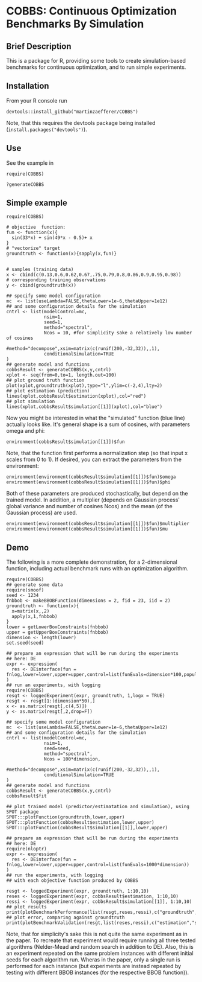 # COBBS: Continuous Optimization Benchmarks By Simulation 

## Brief Description
This is a package for R, providing some tools to create simulation-based benchmarks for continuous
optimization, and to run simple experiments.

## Installation

From your R console run

`devtools::install_github("martinzaefferer/COBBS")`

Note, that this requires the devtools package being installed (`install.packages("devtools")`).

## Use

See the example in

`require(COBBS)` 

`?generateCOBBS` 

## Simple example

```
require(COBBS)

# objective  function:
fun <- function(x){
  sin(33*x) + sin(49*x - 0.5)+ x 
}
# "vectorize" target
groundtruth <- function(x){sapply(x,fun)}


# samples (training data)
x <- cbind(c(0.13,0.6,0.62,0.67,.75,0.79,0.8,0.86,0.9,0.95,0.98))
# corresponding training observations
y <- cbind(groundtruth(x))

## specify some model configuration
mc  <- list(useLambda=FALSE,thetaLower=1e-6,thetaUpper=1e12)
## and some configuration details for the simulation
cntrl <- list(modelControl=mc,
              nsim=1,
              seed=1,
              method="spectral",
              Ncos = 10, #for simplicity sake a relatively low number of cosines
              #method="decompose",xsim=matrix(c(runif(200,-32,32)),,1),
              conditionalSimulation=TRUE
)
## generate model and functions
cobbsResult <- generateCOBBS(x,y,cntrl)
xplot <- seq(from=0,to=1, length.out=100)
## plot ground truth function
plot(xplot,groundtruth(xplot),type="l",ylim=c(-2,4),lty=2)
## plot estimation (prediction) 
lines(xplot,cobbsResult$estimation(xplot),col="red")
## plot simulation
lines(xplot,cobbsResult$simulation[[1]](xplot),col="blue")
```

Now you might be interested in what the "simulated" function (blue line) actually looks like. 
It's general shape is a sum of cosines, with parameters omega and phi:
``` 
environment(cobbsResult$simulation[[1]])$fun
```
Note, that the function first performs a normalization step (so that input x scales from 0 to 1).
If desired, you can extract the parameters from the environment:
``` 
environment(environment(cobbsResult$simulation[[1]])$fun)$omega
environment(environment(cobbsResult$simulation[[1]])$fun)$phi
```
Both of these parameters are produced stochastically, but depend on the trained model.
In addition, a multiplier (depends on Gaussian process' global variance and number of cosines Ncos)
and the mean (of the Gaussian process) are used.

``` 
environment(environment(cobbsResult$simulation[[1]])$fun)$multiplier
environment(environment(cobbsResult$simulation[[1]])$fun)$mu
```

## Demo
The following is a more complete demonstration, for a 2-dimensional function,
including actual benchmark runs with an optimization algorithm.

```
require(COBBS)
## generate some data
require(smoof)
seed <- 1234
fnbbob <- makeBBOBFunction(dimensions = 2, fid = 23, iid = 2)
groundtruth <- function(x){
  x=matrix(x,,2) 
  apply(x,1,fnbbob)
}
lower = getLowerBoxConstraints(fnbbob)
upper = getUpperBoxConstraints(fnbbob)
dimension <- length(lower)
set.seed(seed)

## prepare an expression that will be run during the experiments
## here: DE
expr <- expression(
  res <- DEinterface(fun = fnlog,lower=lower,upper=upper,control=list(funEvals=dimension*100,populationSize=dimension*20))
)
## run an experiments, with logging
require(COBBS)
resgt <- loggedExperiment(expr, groundtruth, 1,logx = TRUE)
resgt <- resgt[1:(dimension*50),]
x <- as.matrix(resgt[,c(4,5)])
y <- as.matrix(resgt[,2,drop=F])

## specify some model configuration
mc  <- list(useLambda=FALSE,thetaLower=1e-6,thetaUpper=1e12)
## and some configuration details for the simulation
cntrl <- list(modelControl=mc,
              nsim=1,
              seed=seed,
              method="spectral",
              Ncos = 100*dimension,
              #method="decompose",xsim=matrix(c(runif(200,-32,32)),,1),
              conditionalSimulation=TRUE
)
## generate model and functions
cobbsResult <- generateCOBBS(x,y,cntrl)
cobbsResult$fit

## plot trained model (predictor/estimatation and simulation), using SPOT package
SPOT:::plotFunction(groundtruth,lower,upper)
SPOT:::plotFunction(cobbsResult$estimation,lower,upper)
SPOT:::plotFunction(cobbsResult$simulation[[1]],lower,upper)

## prepare an expression that will be run during the experiments
## here: DE
require(nloptr)
expr <- expression(
  res <- DEinterface(fun = fnlog,lower=lower,upper=upper,control=list(funEvals=1000*dimension))
)
## run the experiments, with logging
## with each objective function produced by COBBS

resgt <- loggedExperiment(expr, groundtruth, 1:10,10)
reses <- loggedExperiment(expr, cobbsResult$estimation, 1:10,10)
ressi <- loggedExperiment(expr, cobbsResult$simulation[[1]], 1:10,10)
## plot results
print(plotBenchmarkPerformance(list(resgt,reses,ressi),c("groundtruth","estimation","simulation")))
## plot error, comparing against groundtruth
print(plotBenchmarkValidation(resgt,list(reses,ressi),c("estimation","simulation")))
```
Note, that for simplicity's sake this is not quite the same experiment as in the paper.
To recreate that experiment would require running all three tested algorithms (Nelder-Mead and random search in addition to DE).
Also, this is an experiment repeated on the same problem instances with different initial seeds for each algorithm run.
Wheras in the paper, only a single run is performed for each instance (but experiments are instead repeated by
testing with different BBOB instances (for the respective BBOB function)).

